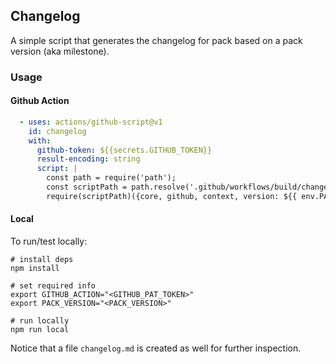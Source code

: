 ## Changelog

A simple script that generates the changelog for pack based on a pack version (aka milestone).

### Usage

#### Github Action

```yaml
  - uses: actions/github-script@v1
    id: changelog
    with:
      github-token: ${{secrets.GITHUB_TOKEN}}
      result-encoding: string
      script: |
        const path = require('path');
        const scriptPath = path.resolve('.github/workflows/build/changelog/index.js');
        require(scriptPath)({core, github, context, version: ${{ env.PACK_VERSION }}});
```

#### Local

To run/test locally:

```shell
# install deps
npm install

# set required info
export GITHUB_ACTION="<GITHUB_PAT_TOKEN>"
export PACK_VERSION="<PACK_VERSION>"

# run locally
npm run local
```

Notice that a file `changelog.md` is created as well for further inspection.